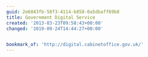 ```yaml
---
guid: 2e6843fb-58f3-4114-b858-0a5dbaff69b8
title: Government Digital Service
created: '2013-03-23T09:58:43+00:00'
changed: '2019-09-24T14:44:27+00:00'


bookmark_of: 'http://digital.cabinetoffice.gov.uk/'
---
```




